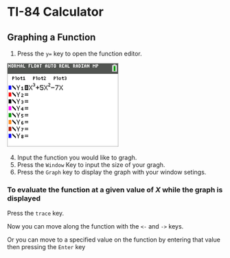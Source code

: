 # TI-84 Calculator
## Graphing a Function
1.  Press the `y=` key to open the function editor.

![alt text](https://github.com/Ifera3/my-work-Talan/blob/main/y%3D.png "Y=")

4.  Input the function you would like to gragh.
5.  Press the `Window` Key to input the size of your gragh.
6.  Press the `Graph` key to display the graph with your window setings.
### To evaluate the function at a given value of *X* while the graph is displayed
Press the `trace` key.

Now you can move along the function with the `<-` and `->` keys.

Or you can move to a specified value on the function by entering that value then pressing the `Enter` key

